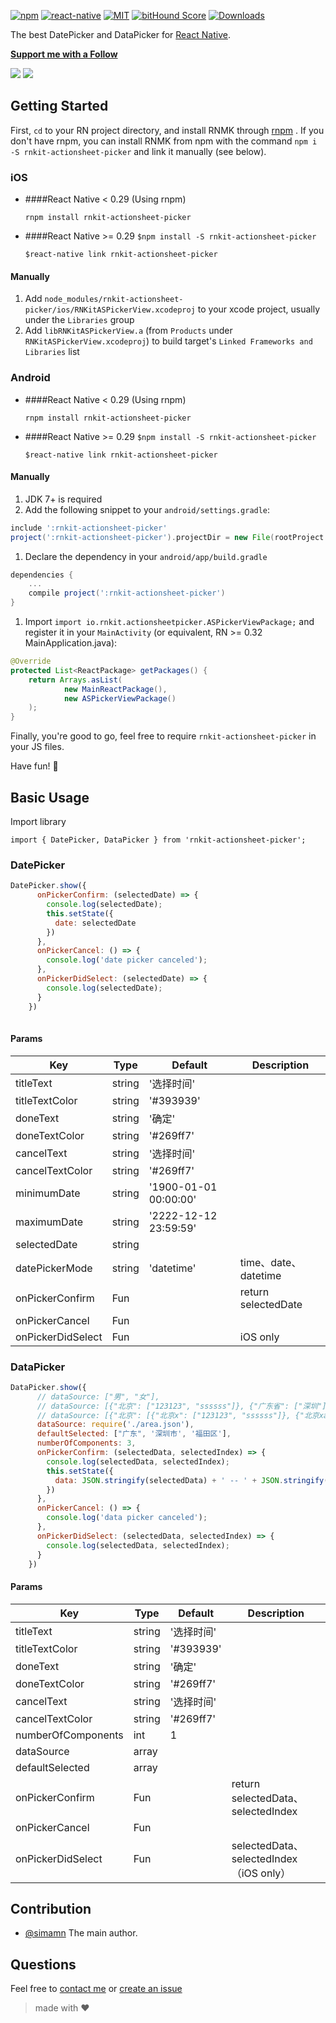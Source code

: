 [![npm][npm-badge]][npm]
[![react-native][rn-badge]][rn]
[![MIT][license-badge]][license]
[![bitHound Score][bithound-badge]][bithound]
[![Downloads](https://img.shields.io/npm/dm/rnkit-actionsheet-picker.svg)](https://www.npmjs.com/package/rnkit-actionsheet-picker)

The best DatePicker and DataPicker for [React Native][rn].

[**Support me with a Follow**](https://github.com/simman/followers)


![](https://raw.githubusercontent.com/rnkit/rnkit-actionsheet-picker/master/android.gif)
![](https://github.com/rnkit/rnkit-actionsheet-picker/blob/master/ios.gif?raw=true)

[npm-badge]: https://img.shields.io/npm/v/rnkit-actionsheet-picker.svg
[npm]: https://www.npmjs.com/package/rnkit-actionsheet-picker
[rn-badge]: https://img.shields.io/badge/react--native-v0.28-05A5D1.svg
[rn]: https://facebook.github.io/react-native
[license-badge]: https://img.shields.io/dub/l/vibe-d.svg
[license]: https://raw.githubusercontent.com/rnkit/rnkit-actionsheet-picker/master/LICENSE
[bithound-badge]: https://www.bithound.io/github/rnkit/rnkit-actionsheet-picker/badges/score.svg
[bithound]: https://www.bithound.io/github/rnkit/rnkit-actionsheet-picker

## Getting Started

First, `cd` to your RN project directory, and install RNMK through [rnpm](https://github.com/rnpm/rnpm) . If you don't have rnpm, you can install RNMK from npm with the command `npm i -S rnkit-actionsheet-picker` and link it manually (see below).

### iOS

* ####React Native < 0.29 (Using rnpm)

  `rnpm install rnkit-actionsheet-picker`

* ####React Native >= 0.29
  `$npm install -S rnkit-actionsheet-picker`

  `$react-native link rnkit-actionsheet-picker`



#### Manually
1. Add `node_modules/rnkit-actionsheet-picker/ios/RNKitASPickerView.xcodeproj` to your xcode project, usually under the `Libraries` group
1. Add `libRNKitASPickerView.a` (from `Products` under `RNKitASPickerView.xcodeproj`) to build target's `Linked Frameworks and Libraries` list



### Android

* ####React Native < 0.29 (Using rnpm)

  `rnpm install rnkit-actionsheet-picker`

* ####React Native >= 0.29
  `$npm install -S rnkit-actionsheet-picker`

  `$react-native link rnkit-actionsheet-picker`

#### Manually
1. JDK 7+ is required
1. Add the following snippet to your `android/settings.gradle`:
  ```gradle
include ':rnkit-actionsheet-picker'
project(':rnkit-actionsheet-picker').projectDir = new File(rootProject.projectDir, '../node_modules/rnkit-actionsheet-picker/android/app')

  ```
1. Declare the dependency in your `android/app/build.gradle`
  ```gradle
  dependencies {
      ...
      compile project(':rnkit-actionsheet-picker')
  }

  ```
1. Import `import io.rnkit.actionsheetpicker.ASPickerViewPackage;` and register it in your `MainActivity` (or equivalent, RN >= 0.32 MainApplication.java):

  ```java
  @Override
  protected List<ReactPackage> getPackages() {
      return Arrays.asList(
              new MainReactPackage(),
              new ASPickerViewPackage()
      );
  }
  ```

Finally, you're good to go, feel free to require `rnkit-actionsheet-picker` in your JS files.

Have fun! :metal:

## Basic Usage

Import library

```
import { DatePicker, DataPicker } from 'rnkit-actionsheet-picker';
```

### DatePicker

```jsx
DatePicker.show({
      onPickerConfirm: (selectedDate) => {
        console.log(selectedDate);
        this.setState({
          date: selectedDate
        })
      },
      onPickerCancel: () => {
        console.log('date picker canceled');
      },
      onPickerDidSelect: (selectedDate) => {
        console.log(selectedDate);
      }
    })
    
```

#### Params

| Key | Type | Default | Description |
| --- | --- | --- | --- |
| titleText | string | '选择时间' | |
| titleTextColor | string | '#393939' |  |
| doneText | string | '确定' | |
| doneTextColor | string | '#269ff7' |  |
| cancelText | string | '选择时间' | |
| cancelTextColor | string | '#269ff7' |  |
| minimumDate | string | '1900-01-01 00:00:00' |  |
| maximumDate | string | '2222-12-12 23:59:59' |  |
| selectedDate | string |  |  |
| datePickerMode | string | 'datetime' | time、date、datetime |
| onPickerConfirm | Fun |  | return selectedDate |
| onPickerCancel | Fun |  |  |
| onPickerDidSelect | Fun |  | iOS only |

### DataPicker

```jsx
DataPicker.show({
      // dataSource: ["男", "女"],
      // dataSource: [{"北京": ["123123", "ssssss"]}, {"广东省": ["深圳"]}],
      // dataSource: [{"北京": [{"北京x": ["123123", "ssssss"]}, {"北京xasdfasdf": ["123123", "ssssss"]}]},{"广东省": [{"深圳": ["福田区", "宝安区"]}]}],
      dataSource: require('./area.json'),
      defaultSelected: ["广东", '深圳市', '福田区'],
      numberOfComponents: 3,
      onPickerConfirm: (selectedData, selectedIndex) => {
        console.log(selectedData, selectedIndex);
        this.setState({
          data: JSON.stringify(selectedData) + ' -- ' + JSON.stringify(selectedIndex)
        })
      },
      onPickerCancel: () => {
        console.log('data picker canceled');
      },
      onPickerDidSelect: (selectedData, selectedIndex) => {
        console.log(selectedData, selectedIndex);
      }
    })

```

#### Params

| Key | Type | Default | Description |
| --- | --- | --- | --- |
| titleText | string | '选择时间' | |
| titleTextColor | string | '#393939' |  |
| doneText | string | '确定' | |
| doneTextColor | string | '#269ff7' |  |
| cancelText | string | '选择时间' | |
| cancelTextColor | string | '#269ff7' |  |
| numberOfComponents | int | 1 |  |
| dataSource | array |  |  |
| defaultSelected | array |  |  |
| onPickerConfirm | Fun |  | return selectedData、selectedIndex |
| onPickerCancel | Fun |  |  |
| onPickerDidSelect | Fun |  | selectedData、selectedIndex （iOS only） |

## Contribution

- [@simamn](mailto:liwei0990@gmail.com) The main author.

## Questions

Feel free to [contact me](mailto:liwei0990@gmail.com) or [create an issue](https://github.com/rnkit/rnkit-actionsheet-picker/issues/new)

> made with ♥
